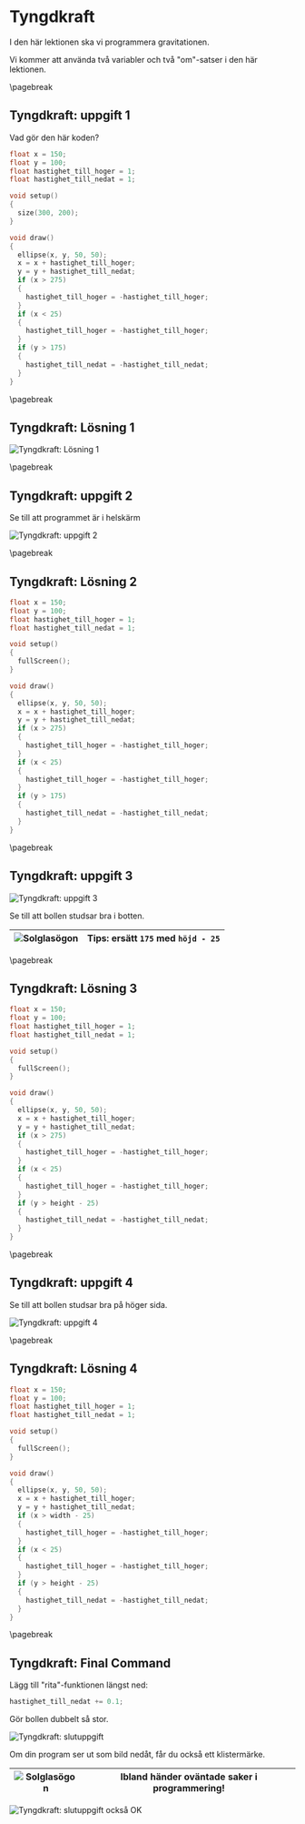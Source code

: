 # Tyngdkraft

I den här lektionen ska vi programmera gravitationen.

Vi kommer att använda två variabler och två "om"-satser i den här lektionen.

\pagebreak

## Tyngdkraft: uppgift 1

Vad gör den här koden?

```c++
float x = 150;
float y = 100;
float hastighet_till_hoger = 1;
float hastighet_till_nedat = 1;

void setup()
{
  size(300, 200);
}

void draw()
{
  ellipse(x, y, 50, 50);
  x = x + hastighet_till_hoger;
  y = y + hastighet_till_nedat;
  if (x > 275)
  {
    hastighet_till_hoger = -hastighet_till_hoger;
  }
  if (x < 25)
  {
    hastighet_till_hoger = -hastighet_till_hoger;
  }
  if (y > 175)
  {
    hastighet_till_nedat = -hastighet_till_nedat;
  }
}
```

\pagebreak

## Tyngdkraft: Lösning 1

![Tyngdkraft: Lösning 1](Tyngdkraft_1.png)

\pagebreak

## Tyngdkraft: uppgift 2

Se till att programmet är i helskärm

![Tyngdkraft: uppgift 2](Tyngdkraft_2.png)

\pagebreak

## Tyngdkraft: Lösning 2

```c++
float x = 150;
float y = 100;
float hastighet_till_hoger = 1;
float hastighet_till_nedat = 1;

void setup()
{
  fullScreen();
}

void draw()
{
  ellipse(x, y, 50, 50);
  x = x + hastighet_till_hoger;
  y = y + hastighet_till_nedat;
  if (x > 275)
  {
    hastighet_till_hoger = -hastighet_till_hoger;
  }
  if (x < 25)
  {
    hastighet_till_hoger = -hastighet_till_hoger;
  }
  if (y > 175)
  {
    hastighet_till_nedat = -hastighet_till_nedat;
  }
}
```

\pagebreak

## Tyngdkraft: uppgift 3

![Tyngdkraft: uppgift 3](Tyngdkraft_3.png)

Se till att bollen studsar bra i botten.

![Solglasögon](EmojiSunglasses.png) | Tips: ersätt `175` med `höjd - 25`
:-----------------:|:------------------------------:

\pagebreak

## Tyngdkraft: Lösning 3

```c++
float x = 150;
float y = 100;
float hastighet_till_hoger = 1;
float hastighet_till_nedat = 1;

void setup()
{
  fullScreen();
}

void draw()
{
  ellipse(x, y, 50, 50);
  x = x + hastighet_till_hoger;
  y = y + hastighet_till_nedat;
  if (x > 275)
  {
    hastighet_till_hoger = -hastighet_till_hoger;
  }
  if (x < 25)
  {
    hastighet_till_hoger = -hastighet_till_hoger;
  }
  if (y > height - 25)
  {
    hastighet_till_nedat = -hastighet_till_nedat;
  }
}
```

\pagebreak

## Tyngdkraft: uppgift 4

Se till att bollen studsar bra på höger sida.

![Tyngdkraft: uppgift 4](Tyngdkraft_4.png)

\pagebreak

## Tyngdkraft: Lösning 4

```c++
float x = 150;
float y = 100;
float hastighet_till_hoger = 1;
float hastighet_till_nedat = 1;

void setup()
{
  fullScreen();
}

void draw()
{
  ellipse(x, y, 50, 50);
  x = x + hastighet_till_hoger;
  y = y + hastighet_till_nedat;
  if (x > width - 25)
  {
    hastighet_till_hoger = -hastighet_till_hoger;
  }
  if (x < 25)
  {
    hastighet_till_hoger = -hastighet_till_hoger;
  }
  if (y > height - 25)
  {
    hastighet_till_nedat = -hastighet_till_nedat;
  }
}
```

\pagebreak

## Tyngdkraft: Final Command

Lägg till "rita"-funktionen längst ned:

```c++
hastighet_till_nedat += 0.1;
```

Gör bollen dubbelt så stor.

![Tyngdkraft: slutuppgift](Tyngdkraft_slutuppgift_1.png)

Om din program ser ut som bild nedåt, får du också
ett klistermärke.

![Solglasögon](EmojiSunglasses.png) | Ibland händer oväntade saker i programmering!
:-----------------:|:-----------------------------:

![Tyngdkraft: slutuppgift också OK](Tyngdkraft_slutuppgift_2.png)
